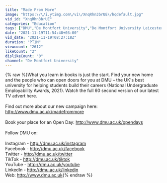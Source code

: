 ```yaml
---
title: "Made From More"
image: "https:\/\/i.ytimg.com\/vi\/XnqRhn3brUE\/hqdefault.jpg"
vid_id: "XnqRhn3brUE"
categories: "Education"
tags: ["DMU","De Montfort University","De Montfort University Leicester"]
date: "2021-11-19T11:54:48+03:00"
vid_date: "2021-11-19T08:27:18Z"
duration: "PT1M"
viewcount: "2612"
likeCount: "2"
dislikeCount: "0"
channel: "De Montfort University"
---
```

{% raw %}What you learn in books is just the start. Find your new home and the people who can open doors for you at DMU – the UK's best university for helping students build their careers (National Undergraduate Employability Awards, 2021). Watch the full 60 second version of our latest TV advert here. <br /><br />Find out more about our new campaign here: <a rel="nofollow" target="blank" href="http://www.dmu.ac.uk/madefrommore">http://www.dmu.ac.uk/madefrommore</a><br /><br />Book your place for an Open Day: <a rel="nofollow" target="blank" href="http://www.dmu.ac.uk/opendays">http://www.dmu.ac.uk/opendays</a><br /><br />Follow DMU on:<br /><br />Instagram - <a rel="nofollow" target="blank" href="http://dmu.ac.uk/instagram">http://dmu.ac.uk/instagram</a><br />Facebook - <a rel="nofollow" target="blank" href="http://dmu.ac.uk/facebook">http://dmu.ac.uk/facebook</a><br />Twitter - <a rel="nofollow" target="blank" href="http://dmu.ac.uk/twitter">http://dmu.ac.uk/twitter</a><br />TikTok - <a rel="nofollow" target="blank" href="http://dmu.ac.uk/tiktok">http://dmu.ac.uk/tiktok</a><br />YouTube - <a rel="nofollow" target="blank" href="http://dmu.ac.uk/youtube">http://dmu.ac.uk/youtube</a><br />LinkedIn - <a rel="nofollow" target="blank" href="http://dmu.ac.uk/linkedin">http://dmu.ac.uk/linkedin</a><br />Web: <a rel="nofollow" target="blank" href="http://www.dmu.ac.uk">http://www.dmu.ac.uk</a>{% endraw %}
